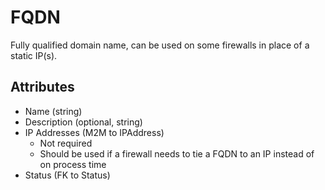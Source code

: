 # FQDN

Fully qualified domain name, can be used on some firewalls in place of a static IP(s).

## Attributes

* Name (string)
* Description (optional, string)
* IP Addresses (M2M to IPAddress)
    * Not required
    * Should be used if a firewall needs to tie a FQDN to an IP instead of on process time
* Status (FK to Status)
